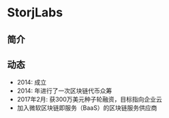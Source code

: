 # StorjLabs

## 简介


## 动态

- 2014: 成立
- 2014: 年进行了一次区块链代币众筹
- 2017年2月: 获300万美元种子轮融资，目标指向企业云
- 加入微软区块链即服务（BaaS）的区块链服务供应商
